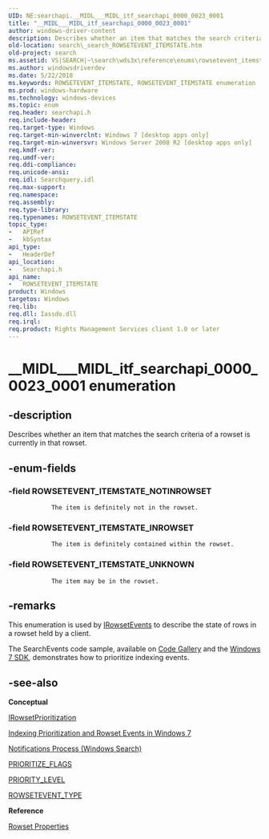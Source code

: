 ```yaml
---
UID: NE:searchapi.__MIDL___MIDL_itf_searchapi_0000_0023_0001
title: "__MIDL___MIDL_itf_searchapi_0000_0023_0001"
author: windows-driver-content
description: Describes whether an item that matches the search criteria of a rowset is currently in that rowset.
old-location: search\_search_ROWSETEVENT_ITEMSTATE.htm
old-project: search
ms.assetid: VS|SEARCH|~\search\wds3x\reference\enums\rowsetevent_itemstate.htm
ms.author: windowsdriverdev
ms.date: 5/22/2018
ms.keywords: ROWSETEVENT_ITEMSTATE, ROWSETEVENT_ITEMSTATE enumeration [search], ROWSETEVENT_ITEMSTATE_INROWSET, ROWSETEVENT_ITEMSTATE_NOTINROWSET, ROWSETEVENT_ITEMSTATE_UNKNOWN, __MIDL___MIDL_itf_searchapi_0000_0023_0001, _search_ROWSETEVENT_ITEMSTATE, search._search_ROWSETEVENT_ITEMSTATE, searchapi/ROWSETEVENT_ITEMSTATE, searchapi/ROWSETEVENT_ITEMSTATE_INROWSET, searchapi/ROWSETEVENT_ITEMSTATE_NOTINROWSET, searchapi/ROWSETEVENT_ITEMSTATE_UNKNOWN
ms.prod: windows-hardware
ms.technology: windows-devices
ms.topic: enum
req.header: searchapi.h
req.include-header: 
req.target-type: Windows
req.target-min-winverclnt: Windows 7 [desktop apps only]
req.target-min-winversvr: Windows Server 2008 R2 [desktop apps only]
req.kmdf-ver: 
req.umdf-ver: 
req.ddi-compliance: 
req.unicode-ansi: 
req.idl: Searchquery.idl
req.max-support: 
req.namespace: 
req.assembly: 
req.type-library: 
req.typenames: ROWSETEVENT_ITEMSTATE
topic_type:
-	APIRef
-	kbSyntax
api_type:
-	HeaderDef
api_location:
-	Searchapi.h
api_name:
-	ROWSETEVENT_ITEMSTATE
product: Windows
targetos: Windows
req.lib: 
req.dll: Iassdo.dll
req.irql: 
req.product: Rights Management Services client 1.0 or later
---
```


# __MIDL___MIDL_itf_searchapi_0000_0023_0001 enumeration


## -description


Describes whether an item that matches the search criteria of a rowset is currently in that rowset.


## -enum-fields




### -field ROWSETEVENT_ITEMSTATE_NOTINROWSET


                The item is definitely not in the rowset.
            


### -field ROWSETEVENT_ITEMSTATE_INROWSET


                The item is definitely contained within the rowset.
            


### -field ROWSETEVENT_ITEMSTATE_UNKNOWN


                The item may be in the rowset.
            


## -remarks



This enumeration is used by <a href="https://msdn.microsoft.com/df16492c-e8f9-4d01-a8ad-cd76ea6bbc73">IRowsetEvents</a> to describe the state of rows in a rowset held by a client.

The SearchEvents code sample, available on <a href="http://go.microsoft.com/fwlink/p/?linkid=155654">Code Gallery</a> and the <a href="http://go.microsoft.com/fwlink/p/?linkid=129787">Windows 7 SDK</a>, demonstrates how to prioritize indexing events.




## -see-also




<b>Conceptual</b>



<a href="https://msdn.microsoft.com/82dce1fa-9bc5-4744-966e-1e7aa6fc3e05">IRowsetPrioritization</a>



<a href="https://msdn.microsoft.com/6cdfb7d3-f849-432c-960f-912e5024c583">Indexing Prioritization and Rowset Events in Windows 7</a>



<a href="https://msdn.microsoft.com/378e346b-2067-484f-85e9-76673a35550b">Notifications Process (Windows Search)</a>



<a href="https://msdn.microsoft.com/554d405e-c117-4597-9612-20cd6088ebef">PRIORITIZE_FLAGS</a>



<a href="https://msdn.microsoft.com/d172ae7f-a495-4ea4-9d7d-ca8065f8d3cb">PRIORITY_LEVEL</a>



<a href="https://msdn.microsoft.com/c9fb74f6-8aed-4450-9bc4-d9f5c3e835a4">ROWSETEVENT_TYPE</a>



<b>Reference</b>



<a href="https://msdn.microsoft.com/71aa0ad6-ef34-47ee-945f-04bda20bf8a4">Rowset Properties</a>
 

 

